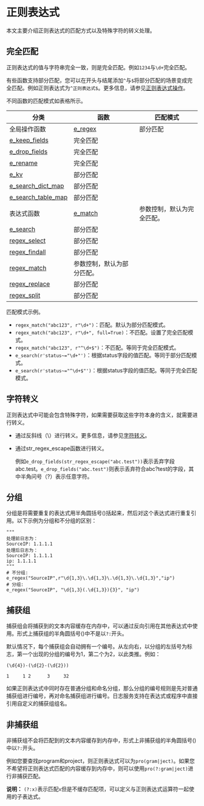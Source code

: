 # 正则表达式

本文主要介绍正则表达式的匹配方式以及特殊字符的转义处理。

## 完全匹配

正则表达式的值与字符串完全一致，则是完全匹配。例如`1234`与`\d+`完全匹配。

有些函数支持部分匹配，您可以在开头与结尾添加`^`与`$`将部分匹配的场景变成完全匹配。例如正则表达式为`^正则表达式$`。更多信息，请参见[正则表达式操作](https://docs.python.org/zh-cn/3.7/library/re.html)。

不同函数的匹配模式如表格所示。

|分类|函数|匹配模式|
|--|--|----|
|全局操作函数|[e\_regex](/cn.zh-CN/数据加工/数据加工语法/全局操作函数/字段值提取函数.md)|部分匹配|
|[e\_keep\_fields](/cn.zh-CN/数据加工/数据加工语法/全局操作函数/字段操作函数.md)|完全匹配|
|[e\_drop\_fields](/cn.zh-CN/数据加工/数据加工语法/全局操作函数/字段操作函数.md)|完全匹配|
|[e\_rename](/cn.zh-CN/数据加工/数据加工语法/全局操作函数/字段操作函数.md)|完全匹配|
|[e\_kv](/cn.zh-CN/数据加工/数据加工语法/全局操作函数/字段值提取函数.md)|部分匹配|
|[e\_search\_dict\_map](/cn.zh-CN/数据加工/数据加工语法/全局操作函数/映射富化函数.md)|部分匹配|
|[e\_search\_table\_map](/cn.zh-CN/数据加工/数据加工语法/全局操作函数/映射富化函数.md)|部分匹配|
|表达式函数|[e\_match](/cn.zh-CN/数据加工/数据加工语法/表达式函数/事件检查函数.md)|参数控制，默认为完全匹配。|
|[e\_search](/cn.zh-CN/数据加工/数据加工语法/表达式函数/事件检查函数.md)|部分匹配|
|[regex\_select](/cn.zh-CN/数据加工/数据加工语法/表达式函数/正则表达式函数.md)|部分匹配|
|[regex\_findall](/cn.zh-CN/数据加工/数据加工语法/表达式函数/正则表达式函数.md)|部分匹配|
|[regex\_match](/cn.zh-CN/数据加工/数据加工语法/表达式函数/正则表达式函数.md)|参数控制，默认为部分匹配。|
|[regex\_replace](/cn.zh-CN/数据加工/数据加工语法/表达式函数/正则表达式函数.md)|部分匹配|
|[regex\_split](/cn.zh-CN/数据加工/数据加工语法/表达式函数/正则表达式函数.md)|部分匹配|

匹配模式示例。

-   `regex_match("abc123", r"\d+")`：匹配。默认为部分匹配模式。
-   `regex_match("abc123", r"\d+", full=True)`：不匹配。设置了完全匹配模式。
-   `regex_match("abc123", r"^\d+$")`：不匹配。等同于完全匹配模式。
-   `e_search(r'status~="\d+"')`：根据status字段的值匹配。等同于部分匹配模式。
-   `e_search(r'status~="^\d+$"')`：根据status字段的值匹配。等同于完全匹配模式。

## 字符转义

正则表达式中可能会包含特殊字符，如果需要获取这些字符本身的含义，就需要进行转义。

-   通过反斜线（\\）进行转义。更多信息，请参见[字符转义](/cn.zh-CN/数据加工/数据加工语法/通用参考/查询字符串语法.md)。
-   通过str\_regex\_escape函数进行转义。

    例如`e_drop_fields(str_regex_escape("abc.test"))`表示丢弃字段abc.test。`e_drop_fields("abc.test")`则表示丢弃符合abc?test的字段，其中半角问号（?）表示任意字符。


## 分组

分组是将需要重复的表达式用半角圆括号\(\)括起来，然后对这个表达式进行重复引用。以下示例为分组和不分组的区别：

```
"""
处理前日志为：
SourceIP: 1.1.1.1
处理后日志为：
SourceIP: 1.1.1.1
ip: 1.1.1.1
"""
# 不分组:
e_regex("SourceIP",r"\d{1,3}\.\d{1,3}\.\d{1,3}\.\d{1,3}","ip")
# 分组:
e_regex("SourceIP", "\d{1,3}(.\d{1,3}){3}", "ip")
```

## 捕获组

捕获组会将捕获到的文本内容缓存在内存中，可以通过反向引用在其他表达式中使用。形式上捕获组的半角圆括号\(\)中不是以`?:`开头。

默认情况下，每个捕获组会自动拥有一个编号。从左向右，以分组的左括号为标志，第一个出现的分组的编号为1，第二个为2，以此类推。例如：

```
(\d{4})-(\d{2}-(\d{2}))

1     1 2      3     32
```

如果正则表达式中同时存在普通分组和命名分组，那么分组的编号规则是先对普通捕获组进行编号，再对命名捕获组进行编号。日志服务支持在表达式或程序中直接引用自定义的捕获组组名。

## 非捕获组

非捕获组不会将匹配到的文本内容缓存到内存中，形式上非捕获组的半角圆括号\(\)中以`?:`开头。

例如您要查找program和project，则正则表达式可以为`pro(gram|ject)`。如果您不希望将正则表达式匹配的内容缓存到内存中，则可以使用`pro(?:gram|ject)`进行非捕获匹配。

**说明：** `(?:x)`表示匹配`x`但是不缓存匹配项，可以定义与正则表达式运算符一起使用的子表达式。

